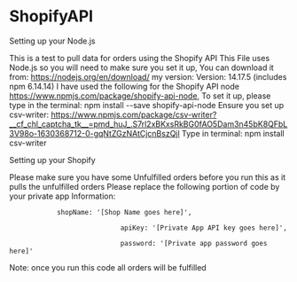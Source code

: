 # ShopifyAPI
Setting up your Node.js

This is a test to pull data for orders using the Shopify API 
This File uses Node.js so you will need to make sure you set it up, You can download it from: https://nodejs.org/en/download/
my version: Version: 14.17.5 (includes npm 6.14.14)
I have used the following for the Shopify API node https://www.npmjs.com/package/shopify-api-node,
To set it up, please type in the terminal: npm install --save shopify-api-node
Ensure you set up csv-writer: https://www.npmjs.com/package/csv-writer?__cf_chl_captcha_tk__=pmd_huJ_.S7rl2xBKxsRkBG0fAO5Dam3n45bK8QFbL3V98o-1630368712-0-gqNtZGzNAtCjcnBszQjl
Type in terminal: npm install csv-writer

Setting up your Shopify


Please make sure you have some Unfulfilled orders before you run this as it pulls the unfulfilled orders
Please replace the following portion of code by your private app Information:

                shopName: '[Shop Name goes here]',
		
								apiKey: '[Private App API key goes here]',
								
								password: '[Private app password goes here]'
								
                
Note: once you run this code all orders will be fulfilled
